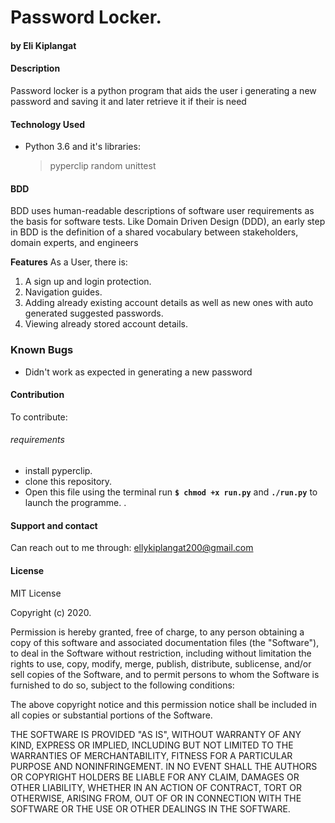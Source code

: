 # Password Locker.
#### by Eli Kiplangat
#### Description
Password locker is a python program that aids the user i generating a new password and saving it and later retrieve it if their is need

#### Technology Used
- Python 3.6 and it's libraries:
  >pyperclip
  >random
  >unittest

#### BDD
 BDD uses human-readable descriptions of software user requirements as the basis for software tests. Like Domain Driven Design (DDD), an early step in BDD is the definition of a shared vocabulary between stakeholders, domain experts, and engineers

**Features**
As a User, there is:

1. A sign up and login protection.
2. Navigation guides.
3. Adding already existing account details as well as new ones with auto generated suggested passwords.
4. Viewing already stored account details.

### Known Bugs
* Didn't work as expected in generating a new password

#### Contribution
To contribute:
###### requirements
* install pyperclip.
* clone this repository.
* Open this file using the terminal run **`$ chmod +x run.py`** and **`./run.py`** to launch the programme.
.

#### Support and contact
Can reach out to me through: ellykiplangat200@gmail.com

#### License
MIT License

Copyright (c) 2020.

Permission is hereby granted, free of charge, to any person obtaining a copy
of this software and associated documentation files (the "Software"), to deal
in the Software without restriction, including without limitation the rights
to use, copy, modify, merge, publish, distribute, sublicense, and/or sell
copies of the Software, and to permit persons to whom the Software is
furnished to do so, subject to the following conditions:

The above copyright notice and this permission notice shall be included in all
copies or substantial portions of the Software.

THE SOFTWARE IS PROVIDED "AS IS", WITHOUT WARRANTY OF ANY KIND, EXPRESS OR
IMPLIED, INCLUDING BUT NOT LIMITED TO THE WARRANTIES OF MERCHANTABILITY,
FITNESS FOR A PARTICULAR PURPOSE AND NONINFRINGEMENT. IN NO EVENT SHALL THE
AUTHORS OR COPYRIGHT HOLDERS BE LIABLE FOR ANY CLAIM, DAMAGES OR OTHER
LIABILITY, WHETHER IN AN ACTION OF CONTRACT, TORT OR OTHERWISE, ARISING FROM,
OUT OF OR IN CONNECTION WITH THE SOFTWARE OR THE USE OR OTHER DEALINGS IN THE
SOFTWARE.